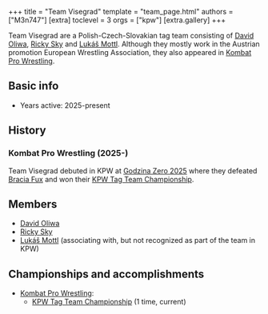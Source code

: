 +++
title = "Team Visegrad"
template = "team_page.html"
authors = ["M3n747"]
[extra]
toclevel = 3
orgs = ["kpw"]
[extra.gallery]
+++

Team Visegrad are a Polish-Czech-Slovakian tag team consisting of [David Oliwa](@/w/david-oliwa.md), [Ricky Sky](@/w/ricky-sky.md) and [Lukáš Mottl](@/w/skull-evil.md).
Although they mostly work in the Austrian promotion European Wrestling Association, they also appeared in [Kombat Pro Wrestling](@/o/kpw.md).

## Basic info

* Years active: 2025-present

## History

### Kombat Pro Wrestling (2025-)

Team Visegrad debuted in KPW at [Godzina Zero 2025](@/e/kpw/2025-08-22-kpw-godzina-zero-2025.md) where they defeated [Bracia Fux](@/tt/bracia-fux.md) and won their [KPW Tag Team Championship](@/c/kpw-tag-team-championship.md).

## Members

* [David Oliwa](@/w/david-oliwa.md)
* [Ricky Sky](@/w/ricky-sky.md)
* [Lukáš Mottl](@/w/skull-evil.md) (associating with, but not recognized as part of the team in KPW)

## Championships and accomplishments

* [Kombat Pro Wrestling](@/o/kpw.md):
  - [KPW Tag Team Championship](@/c/kpw-tag-team-championship.md) (1 time, current)
